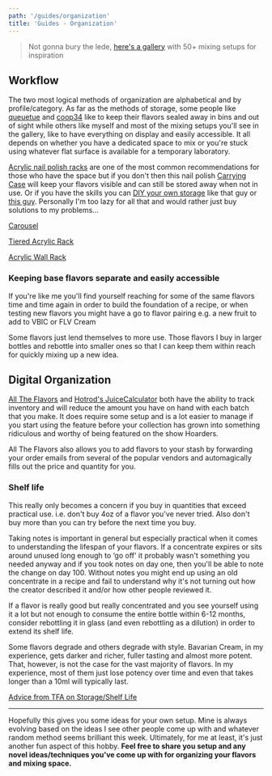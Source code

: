 ```yaml
---
path: '/guides/organization'
title: 'Guides - Organization'
---
```


> Not gonna bury the lede, [here's a gallery](https://imgur.com/a/WHhTG) with 50+ mixing setups for inspiration

## Workflow

The two most logical methods of organization are alphabetical and by profile/category. As far as the methods of storage, some people like [queuetue](https://www.reddit.com//r/DIY_eJuice/comments/3odkmr/my_latest_attempt_at_organization/) and [coop34](http://imgur.com/a/YH9ZW) like to keep their flavors sealed away in bins and out of sight while others like myself and most of the mixing setups you'll see in the gallery, like to have everything on display and easily accessible. It all depends on whether you have a dedicated space to mix or you're stuck using whatever flat surface is available for a temporary laboratory.

[Acrylic nail polish racks](http://a.co/cM6DcdJ) are one of the most common recommendations for those who have the space but if you don't then this nail polish [Carrying Case](http://a.co/bbr8Lhz) will keep your flavors visible and can still be stored away when not in use. Or if you have the skills you can [DIY your own storage](https://redd.it/4pne22) like that guy or [this guy](https://www.reddit.com/r/DIY_eJuice/comments/5m45cm/too_many_flavors_how_do_you_organize/dc1lmh7/). Personally I'm too lazy for all that and would rather just buy solutions to my problems&hellip;

[Carousel](http://a.co/hzv7R3F)

[Tiered Acrylic Rack](http://a.co/7EbAHW4)

[Acrylic Wall Rack](https://www.ebay.com/itm/102-Bottles-Black-Acrylic-6-Shelf-Wall-Mounted-Salon-Style-Nail-Polish-Rack/222817312078?epid=1837574264&hash=item33e0f25d4e:g:GOwAAOSwE8dacOXt)

### Keeping base flavors separate and easily accessible

If you're like me you'll find yourself reaching for some of the same flavors time and time again in order to build the foundation of a recipe, or when testing new flavors you might have a go to flavor pairing e.g. a new fruit to add to VBIC or FLV Cream

Some flavors just lend themselves to more use. Those flavors I buy in larger bottles and rebottle into smaller ones so that I can keep them within reach for quickly mixing up a new idea.

## Digital Organization

[All The Flavors](https://alltheflavors.com/) and [Hotrod's JuiceCalculator](http://diyjuicecalculator.com/) both have the ability to track inventory and will reduce the amount you have on hand with each batch that you make. It does require some setup and is a lot easier to manage if you start using the feature before your collection has grown into something ridiculous and worthy of being featured on the show Hoarders.

All The Flavors also allows you to add flavors to your stash by forwarding your order emails from several of the popular vendors and automagically fills out the price and quantity for you.

### Shelf life

This really only becomes a concern if you buy in quantities that exceed practical use. i.e. don't buy 4oz of a flavor you've never tried. Also don't buy more than you can try before the next time you buy.

Taking notes is important in general but especially practical when it comes to understanding the lifespan of your flavors. If a concentrate expires or sits around unused long enough to ‘go off' it probably wasn't something you needed anyway and if you took notes on day one, then you'll be able to note the change on day 100. Without notes you might end up using an old concentrate in a recipe and fail to understand why it's not turning out how the creator described it and/or how other people reviewed it.

If a flavor is really good but really concentrated and you see yourself using it a lot but not enough to consume the entire bottle within 6-12 months, consider rebottling it in glass (and even rebottling as a dilution) in order to extend its shelf life.

Some flavors degrade and others degrade with style. Bavarian Cream, in my experience, gets darker and richer, fuller tasting and almost more potent. That, however, is not the case for the vast majority of flavors. In my experience, most of them just lose potency over time and even that takes longer than a 10ml will typically last.

[Advice from TFA on Storage/Shelf Life](https://redd.it/275drd)

---

Hopefully this gives you some ideas for your own setup. Mine is always evolving based on the ideas I see other people come up with and whatever random method seems brilliant this week. Ultimately, for me at least, it's just another fun aspect of this hobby. **Feel free to share you setup and any novel ideas/techniques you've come up with for organizing your flavors and mixing space.**
